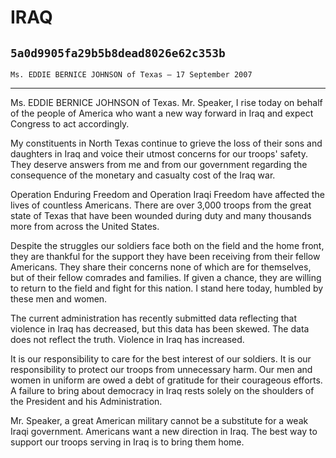 # IRAQ
## `5a0d9905fa29b5b8dead8026e62c353b`
`Ms. EDDIE BERNICE JOHNSON of Texas — 17 September 2007`

---


Ms. EDDIE BERNICE JOHNSON of Texas. Mr. Speaker, I rise today on 
behalf of the people of America who want a new way forward in Iraq and 
expect Congress to act accordingly.

My constituents in North Texas continue to grieve the loss of their 
sons and daughters in Iraq and voice their utmost concerns for our 
troops' safety. They deserve answers from me and from our government 
regarding the consequence of the monetary and casualty cost of the Iraq 
war.

Operation Enduring Freedom and Operation Iraqi Freedom have affected 
the lives of countless Americans. There are over 3,000 troops from the 
great state of Texas that have been wounded during duty and many 
thousands more from across the United States.

Despite the struggles our soldiers face both on the field and the 
home front, they are thankful for the support they have been receiving 
from their fellow Americans. They share their concerns none of which 
are for themselves, but of their fellow comrades and families. If given 
a chance, they are willing to return to the field and fight for this 
nation. I stand here today, humbled by these men and women.

The current administration has recently submitted data reflecting 
that violence in Iraq has decreased, but this data has been skewed. The 
data does not reflect the truth. Violence in Iraq has increased.

It is our responsibility to care for the best interest of our 
soldiers. It is our responsibility to protect our troops from 
unnecessary harm. Our men and women in uniform are owed a debt of 
gratitude for their courageous efforts. A failure to bring about 
democracy in Iraq rests solely on the shoulders of the President and 
his Administration.

Mr. Speaker, a great American military cannot be a substitute for a 
weak Iraqi government. Americans want a new direction in Iraq. The best 
way to support our troops serving in Iraq is to bring them home.